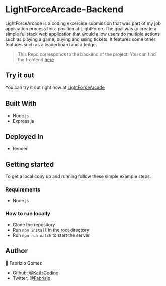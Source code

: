 # LightForceArcade-Backend

LightForceArcade is a coding excercise submission that was part of my job application process for a position at LightForce. The goal was to create a simple fullstack web application that would allow users do multiple actions such as playing a game, buying and using tickets. It features some other features such as a leaderboard and a ledge.
>This Repo corresponds to the backend of the project. You can find the frontend [here](https://github.com/KatIsCoding/LightForceProject-Frontend)


## Try it out

You can try it out right now at [LightForceArcade](https://katiscoding.github.io/LightForceProject-Frontend/)

## Built With

- Node.js
- Express.js

## Deployed In

- Render

## Getting started

To get a local copy up and running follow these simple example steps.

### Requirements

- Node.js

### How to run locally

- Clone the repository
- Run `npm install` in the root directory
- Run `npm run watch` to start the server

## Author

👤 Fabrizio Gomez

- Github: [@KatIsCoding](https://github.com/KatIsCoding)
- Twitter: [@Fabrizio](https://twitter.com/fabriziogr211)

